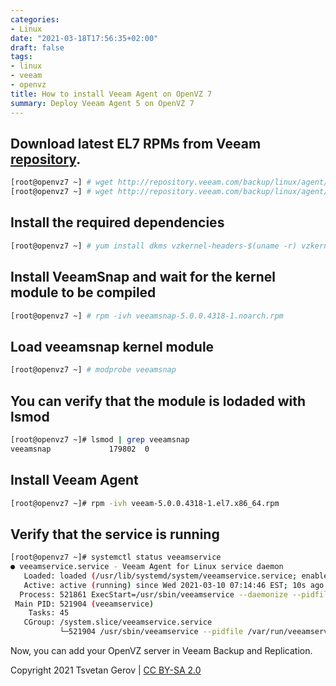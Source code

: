 ```yaml
---
categories:
- Linux
date: "2021-03-18T17:56:35+02:00"
draft: false
tags:
- linux
- veeam
- openvz
title: How to install Veeam Agent on OpenVZ 7
summary: Deploy Veeam Agent 5 on OpenVZ 7
---
```


## Download latest EL7 RPMs from Veeam [repository](http://repository.veeam.com/backup/linux/agent/rpm/el/7/x86_64/).
````bash
[root@openvz7 ~] # wget http://repository.veeam.com/backup/linux/agent/rpm/el/7/x86_64/veeam-5.0.0.4318-1.el7.x86_64.rpm
[root@openvz7 ~] # wget http://repository.veeam.com/backup/linux/agent/rpm/el/7/x86_64/veeamsnap-5.0.0.4318-1.noarch.rpm
````

## Install the required dependencies
````bash
[root@openvz7 ~] # yum install dkms vzkernel-headers-$(uname -r) vzkernel-devel-$(uname -r)
````

## Install VeeamSnap and wait for the kernel module to be compiled
````bash
[root@openvz7 ~] # rpm -ivh veeamsnap-5.0.0.4318-1.noarch.rpm
````

## Load veeamsnap kernel module
````bash
[root@openvz7 ~] # modprobe veeamsnap
````

## You can verify that the module is lodaded with lsmod
````bash
[root@openvz7 ~]# lsmod | grep veeamsnap
veeamsnap             179802  0 
````

## Install Veeam Agent
````bash
[root@openvz7 ~]# rpm -ivh veeam-5.0.0.4318-1.el7.x86_64.rpm
````

## Verify that the service is running
````bash
[root@openvz7 ~]# systemctl status veeamservice
● veeamservice.service - Veeam Agent for Linux service daemon
   Loaded: loaded (/usr/lib/systemd/system/veeamservice.service; enabled; vendor preset: disabled)
   Active: active (running) since Wed 2021-03-10 07:14:46 EST; 10s ago
  Process: 521861 ExecStart=/usr/sbin/veeamservice --daemonize --pidfile=${PIDFILE} (code=exited, status=0/SUCCESS)
 Main PID: 521904 (veeamservice)
    Tasks: 45
   CGroup: /system.slice/veeamservice.service
           └─521904 /usr/sbin/veeamservice --pidfile /var/run/veeamservice.pid --daemon
````

Now, you can add your OpenVZ server in Veeam Backup and Replication.

 
Copyright 2021 Tsvetan Gerov | <a href=https://creativecommons.org/licenses/by-sa/2.0/ target=_blank rel=noopener>CC BY-SA 2.0</a>

